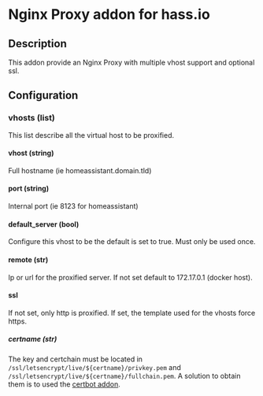 # Nginx Proxy addon for hass.io

## Description

This addon provide an Nginx Proxy with multiple vhost support and optional ssl. 

## Configuration
### vhosts (list)

This list describe all the virtual host to be proxified.

#### vhost (string)

Full hostname (ie homeassistant.domain.tld)

#### port (string)

Internal port (ie 8123 for homeassistant)

#### default_server (bool)

Configure this vhost to be the default is set to true. Must only be used once.

#### remote (str)

Ip or url for the proxified server. If not set default to 172.17.0.1 (docker host).

#### ssl
If not set, only http is proxified. If set, the template used for the vhosts force https. 

##### certname (str)
The key and certchain must be located in
`/ssl/letsencrypt/live/${certname}/privkey.pem` and `/ssl/letsencrypt/live/${certname}/fullchain.pem`. A solution to obtain them is to used the [certbot addon](https://github.com/bestlibre/hassio-addons/tree/master/certbot).
